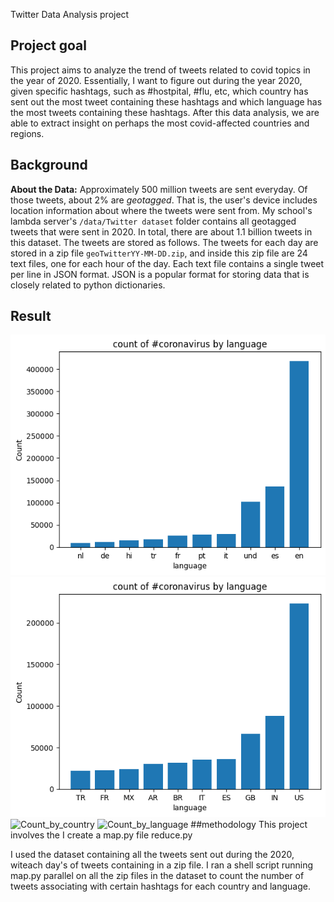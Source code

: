 Twitter Data Analysis project

## Project goal
This project aims to analyze the trend of tweets related to covid topics in the year of 2020. Essentially, I want to figure out during the year 2020, given specific hashtags, such as #hostpital, #flu, etc, which country has sent out the most tweet containing these hashtags and which language has the most tweets containing these hashtags. After this data analysis, we are able to extract insight on perhaps the most covid-affected countries and regions. 

## Background
**About the Data:**
Approximately 500 million tweets are sent everyday.
Of those tweets, about 2% are *geotagged*.
That is, the user's device includes location information about where the tweets were sent from.
My school's lambda server's `/data/Twitter dataset` folder contains all geotagged tweets that were sent in 2020.
In total, there are about 1.1 billion tweets in this dataset.
The tweets are stored as follows.
The tweets for each day are stored in a zip file `geoTwitterYY-MM-DD.zip`,
and inside this zip file are 24 text files, one for each hour of the day.
Each text file contains a single tweet per line in JSON format.
JSON is a popular format for storing data that is closely related to python dictionaries.

## Result
![Count_by_language](reduce_language_coronavirus.png)
![Count_by_country](reduce_country_coronavirus.png)
![Count_by_country](reduce_country_koronavirus.png)
![Count_by_language](reduce_language_koronavirus.png)
##methodology
This project involves the
I create a map.py file
reduce.py 


I used the dataset containing all the tweets sent out during the 2020, witeach day's of tweets containing in a zip file. I ran a shell script running map.py parallel on all the zip files in the dataset to count the number of tweets associating with certain hashtags for each country and language.



